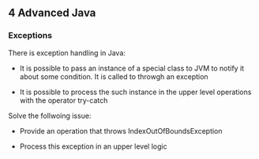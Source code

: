 ## 4 Advanced Java

### Exceptions

There is exception handling in Java:

- It is possible to pass an instance of a special class to JVM to notify
  it about some condition. It is called to throwgh an exception

- It is possible to process the such instance in the upper level operations
  with the operator try-catch

Solve the follwoing issue:

- Provide an operation that throws IndexOutOfBoundsException

- Process this exception in an upper level logic
